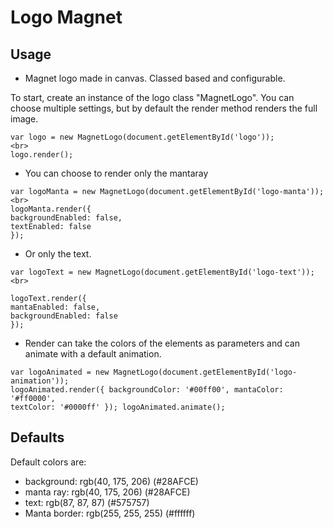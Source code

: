 # Logo Magnet

## Usage

* Magnet logo made in canvas. Classed based and configurable.

To start, create an instance of the logo class "MagnetLogo". You can choose multiple 
settings, but by default the render method renders the full image.

```
var logo = new MagnetLogo(document.getElementById('logo'));
<br>
logo.render();
```

* You can choose to render only the mantaray

```
var logoManta = new MagnetLogo(document.getElementById('logo-manta'));
<br>
logoManta.render({
backgroundEnabled: false,
textEnabled: false
});
```

* Or only the text.

```
var logoText = new MagnetLogo(document.getElementById('logo-text'));
<br>

logoText.render({
mantaEnabled: false,
backgroundEnabled: false
});
```

* Render can take the colors of the elements as parameters and can animate with a default animation.

```
var logoAnimated = new MagnetLogo(document.getElementById('logo-animation')); 
logoAnimated.render({ backgroundColor: '#00ff00', mantaColor: '#ff0000',
textColor: '#0000ff' }); logoAnimated.animate();
```

## Defaults

Default colors are:

* background:  rgb(40, 175, 206) (#28AFCE)
* manta ray: rgb(40, 175, 206) (#28AFCE)
* text: rgb(87, 87, 87) (#575757)
* Manta border: rgb(255, 255, 255) (#ffffff)
